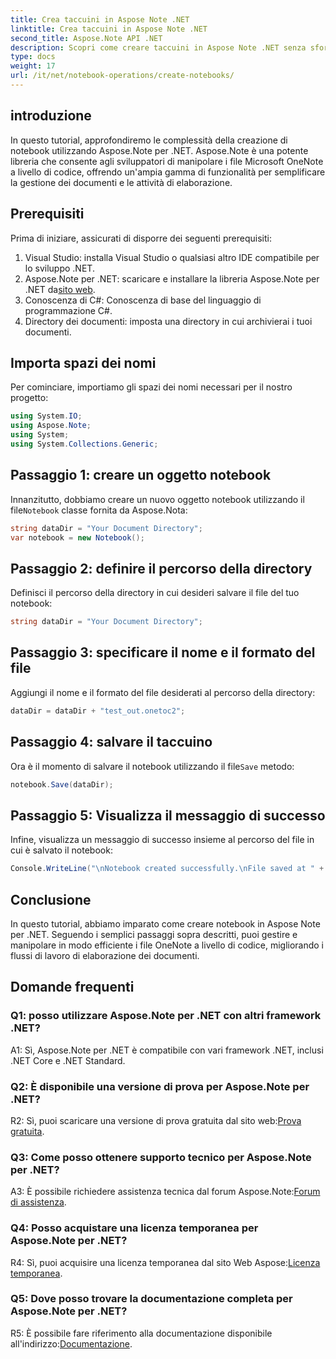 ```yaml
---
title: Crea taccuini in Aspose Note .NET
linktitle: Crea taccuini in Aspose Note .NET
second_title: Aspose.Note API .NET
description: Scopri come creare taccuini in Aspose Note .NET senza sforzo. Potenzia subito i flussi di lavoro di elaborazione dei documenti.
type: docs
weight: 17
url: /it/net/notebook-operations/create-notebooks/
---
```

## introduzione

In questo tutorial, approfondiremo le complessità della creazione di notebook utilizzando Aspose.Note per .NET. Aspose.Note è una potente libreria che consente agli sviluppatori di manipolare i file Microsoft OneNote a livello di codice, offrendo un'ampia gamma di funzionalità per semplificare la gestione dei documenti e le attività di elaborazione.

## Prerequisiti

Prima di iniziare, assicurati di disporre dei seguenti prerequisiti:

1. Visual Studio: installa Visual Studio o qualsiasi altro IDE compatibile per lo sviluppo .NET.
2.  Aspose.Note per .NET: scaricare e installare la libreria Aspose.Note per .NET da[sito web](https://releases.aspose.com/note/net/).
3. Conoscenza di C#: Conoscenza di base del linguaggio di programmazione C#.
4. Directory dei documenti: imposta una directory in cui archivierai i tuoi documenti.

## Importa spazi dei nomi

Per cominciare, importiamo gli spazi dei nomi necessari per il nostro progetto:

```csharp
using System.IO;
using Aspose.Note;
using System;
using System.Collections.Generic;
```

## Passaggio 1: creare un oggetto notebook

 Innanzitutto, dobbiamo creare un nuovo oggetto notebook utilizzando il file`Notebook` classe fornita da Aspose.Nota:

```csharp
string dataDir = "Your Document Directory";
var notebook = new Notebook();
```

## Passaggio 2: definire il percorso della directory

Definisci il percorso della directory in cui desideri salvare il file del tuo notebook:

```csharp
string dataDir = "Your Document Directory";
```

## Passaggio 3: specificare il nome e il formato del file

Aggiungi il nome e il formato del file desiderati al percorso della directory:

```csharp
dataDir = dataDir + "test_out.onetoc2";
```

## Passaggio 4: salvare il taccuino

 Ora è il momento di salvare il notebook utilizzando il file`Save` metodo:

```csharp
notebook.Save(dataDir);
```

## Passaggio 5: Visualizza il messaggio di successo

Infine, visualizza un messaggio di successo insieme al percorso del file in cui è salvato il notebook:

```csharp
Console.WriteLine("\nNotebook created successfully.\nFile saved at " + dataDir);
```

## Conclusione

In questo tutorial, abbiamo imparato come creare notebook in Aspose Note per .NET. Seguendo i semplici passaggi sopra descritti, puoi gestire e manipolare in modo efficiente i file OneNote a livello di codice, migliorando i flussi di lavoro di elaborazione dei documenti.

## Domande frequenti

### Q1: posso utilizzare Aspose.Note per .NET con altri framework .NET?

A1: Sì, Aspose.Note per .NET è compatibile con vari framework .NET, inclusi .NET Core e .NET Standard.

### Q2: È disponibile una versione di prova per Aspose.Note per .NET?

 R2: Sì, puoi scaricare una versione di prova gratuita dal sito web:[Prova gratuita](https://releases.aspose.com/).

### Q3: Come posso ottenere supporto tecnico per Aspose.Note per .NET?

 A3: È possibile richiedere assistenza tecnica dal forum Aspose.Note:[Forum di assistenza](https://forum.aspose.com/c/note/28).

### Q4: Posso acquistare una licenza temporanea per Aspose.Note per .NET?

 R4: Sì, puoi acquisire una licenza temporanea dal sito Web Aspose:[Licenza temporanea](https://purchase.aspose.com/temporary-license/).

### Q5: Dove posso trovare la documentazione completa per Aspose.Note per .NET?

 R5: È possibile fare riferimento alla documentazione disponibile all'indirizzo:[Documentazione](https://reference.aspose.com/note/net/).


